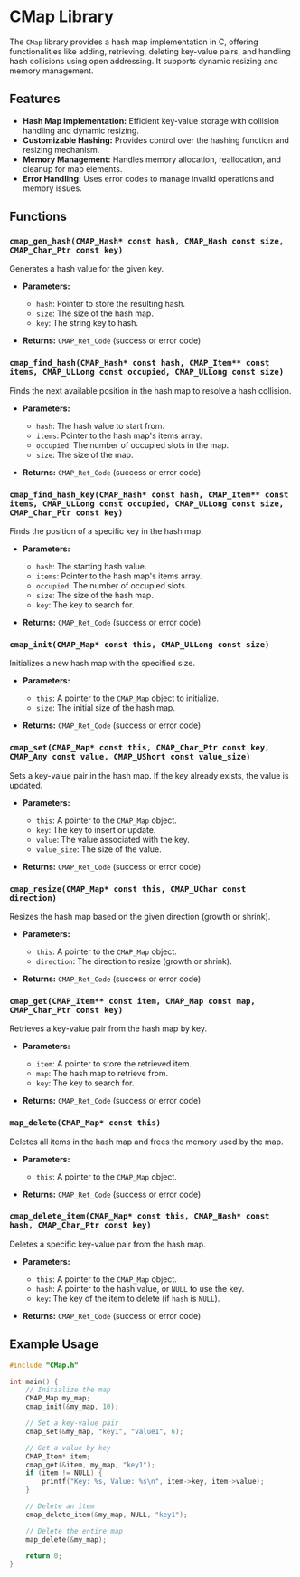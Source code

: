 # CMap Library

The `CMap` library provides a hash map implementation in C, offering functionalities like adding, retrieving, deleting key-value pairs, and handling hash collisions using open addressing. It supports dynamic resizing and memory management.

## Features

- **Hash Map Implementation:** Efficient key-value storage with collision handling and dynamic resizing.
- **Customizable Hashing:** Provides control over the hashing function and resizing mechanism.
- **Memory Management:** Handles memory allocation, reallocation, and cleanup for map elements.
- **Error Handling:** Uses error codes to manage invalid operations and memory issues.

## Functions

### `cmap_gen_hash(CMAP_Hash* const hash, CMAP_Hash const size, CMAP_Char_Ptr const key)`
Generates a hash value for the given key.

- **Parameters:**
  - `hash`: Pointer to store the resulting hash.
  - `size`: The size of the hash map.
  - `key`: The string key to hash.
  
- **Returns:** `CMAP_Ret_Code` (success or error code)

### `cmap_find_hash(CMAP_Hash* const hash, CMAP_Item** const items, CMAP_ULLong const occupied, CMAP_ULLong const size)`
Finds the next available position in the hash map to resolve a hash collision.

- **Parameters:**
  - `hash`: The hash value to start from.
  - `items`: Pointer to the hash map's items array.
  - `occupied`: The number of occupied slots in the map.
  - `size`: The size of the map.
  
- **Returns:** `CMAP_Ret_Code` (success or error code)

### `cmap_find_hash_key(CMAP_Hash* const hash, CMAP_Item** const items, CMAP_ULLong const occupied, CMAP_ULLong const size, CMAP_Char_Ptr const key)`
Finds the position of a specific key in the hash map.

- **Parameters:**
  - `hash`: The starting hash value.
  - `items`: Pointer to the hash map's items array.
  - `occupied`: The number of occupied slots.
  - `size`: The size of the hash map.
  - `key`: The key to search for.
  
- **Returns:** `CMAP_Ret_Code` (success or error code)

### `cmap_init(CMAP_Map* const this, CMAP_ULLong const size)`
Initializes a new hash map with the specified size.

- **Parameters:**
  - `this`: A pointer to the `CMAP_Map` object to initialize.
  - `size`: The initial size of the hash map.
  
- **Returns:** `CMAP_Ret_Code` (success or error code)

### `cmap_set(CMAP_Map* const this, CMAP_Char_Ptr const key, CMAP_Any const value, CMAP_UShort const value_size)`
Sets a key-value pair in the hash map. If the key already exists, the value is updated.

- **Parameters:**
  - `this`: A pointer to the `CMAP_Map` object.
  - `key`: The key to insert or update.
  - `value`: The value associated with the key.
  - `value_size`: The size of the value.
  
- **Returns:** `CMAP_Ret_Code` (success or error code)

### `cmap_resize(CMAP_Map* const this, CMAP_UChar const direction)`
Resizes the hash map based on the given direction (growth or shrink).

- **Parameters:**
  - `this`: A pointer to the `CMAP_Map` object.
  - `direction`: The direction to resize (growth or shrink).
  
- **Returns:** `CMAP_Ret_Code` (success or error code)

### `cmap_get(CMAP_Item** const item, CMAP_Map const map, CMAP_Char_Ptr const key)`
Retrieves a key-value pair from the hash map by key.

- **Parameters:**
  - `item`: A pointer to store the retrieved item.
  - `map`: The hash map to retrieve from.
  - `key`: The key to search for.
  
- **Returns:** `CMAP_Ret_Code` (success or error code)

### `map_delete(CMAP_Map* const this)`
Deletes all items in the hash map and frees the memory used by the map.

- **Parameters:**
  - `this`: A pointer to the `CMAP_Map` object.
  
- **Returns:** `CMAP_Ret_Code` (success or error code)

### `cmap_delete_item(CMAP_Map* const this, CMAP_Hash* const hash, CMAP_Char_Ptr const key)`
Deletes a specific key-value pair from the hash map.

- **Parameters:**
  - `this`: A pointer to the `CMAP_Map` object.
  - `hash`: A pointer to the hash value, or `NULL` to use the key.
  - `key`: The key of the item to delete (if `hash` is `NULL`).
  
- **Returns:** `CMAP_Ret_Code` (success or error code)

## Example Usage

```c
#include "CMap.h"

int main() {
    // Initialize the map
    CMAP_Map my_map;
    cmap_init(&my_map, 10);

    // Set a key-value pair
    cmap_set(&my_map, "key1", "value1", 6);

    // Get a value by key
    CMAP_Item* item;
    cmap_get(&item, my_map, "key1");
    if (item != NULL) {
        printf("Key: %s, Value: %s\n", item->key, item->value);
    }

    // Delete an item
    cmap_delete_item(&my_map, NULL, "key1");

    // Delete the entire map
    map_delete(&my_map);

    return 0;
}
